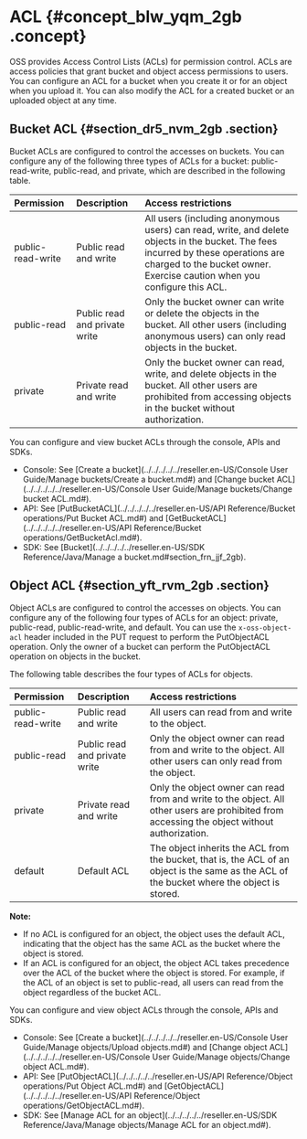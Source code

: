 # ACL {#concept_blw_yqm_2gb .concept}

OSS provides Access Control Lists \(ACLs\) for permission control. ACLs are access policies that grant bucket and object access permissions to users. You can configure an ACL for a bucket when you create it or for an object when you upload it. You can also modify the ACL for a created bucket or an uploaded object at any time.

## Bucket ACL {#section_dr5_nvm_2gb .section}

Bucket ACLs are configured to control the accesses on buckets. You can configure any of the following three types of ACLs for a bucket: public-read-write, public-read, and private, which are described in the following table.

|Permission|Description|Access restrictions|
|:---------|:----------|:------------------|
|public-read-write|Public read and write|All users \(including anonymous users\) can read, write, and delete objects in the bucket. The fees incurred by these operations are charged to the bucket owner. Exercise caution when you configure this ACL.|
|public-read|Public read and private write|Only the bucket owner can write or delete the objects in the bucket. All other users \(including anonymous users\) can only read objects in the bucket.|
|private|Private read and write|Only the bucket owner can read, write, and delete objects in the bucket. All other users are prohibited from accessing objects in the bucket without authorization.|

You can configure and view bucket ACLs through the console, APIs and SDKs.

-   Console: See [Create a bucket](../../../../../reseller.en-US/Console User Guide/Manage buckets/Create a bucket.md#) and [Change bucket ACL](../../../../../reseller.en-US/Console User Guide/Manage buckets/Change bucket ACL.md#).
-   API: See [PutBucketACL](../../../../../reseller.en-US/API Reference/Bucket operations/Put Bucket ACL.md#) and [GetBucketACL](../../../../../reseller.en-US/API Reference/Bucket operations/GetBucketAcl.md#).
-   SDK: See [Bucket](../../../../../reseller.en-US/SDK Reference/Java/Manage a bucket.md#section_frn_jjf_2gb).

## Object ACL {#section_yft_rvm_2gb .section}

Object ACLs are configured to control the accesses on objects. You can configure any of the following four types of ACLs for an object: private, public-read, public-read-write, and default. You can use the `x-oss-object-acl` header included in the PUT request to perform the PutObjectACL operation. Only the owner of a bucket can perform the PutObjectACL operation on objects in the bucket.

The following table describes the four types of ACLs for objects.

|Permission|Description|Access restrictions|
|:---------|:----------|:------------------|
|public-read-write|Public read and write|All users can read from and write to the object.|
|public-read|Public read and private write|Only the object owner can read from and write to the object. All other users can only read from the object.|
|private|Private read and write|Only the object owner can read from and write to the object. All other users are prohibited from accessing the object without authorization.|
|default|Default ACL|The object inherits the ACL from the bucket, that is, the ACL of an object is the same as the ACL of the bucket where the object is stored.|

**Note:** 

-   If no ACL is configured for an object, the object uses the default ACL, indicating that the object has the same ACL as the bucket where the object is stored.
-   If an ACL is configured for an object, the object ACL takes precedence over the ACL of the bucket where the object is stored. For example, if the ACL of an object is set to public-read, all users can read from the object regardless of the bucket ACL.

You can configure and view object ACLs through the console, APIs and SDKs.

-   Console: See [Create a bucket](../../../../../reseller.en-US/Console User Guide/Manage objects/Upload objects.md#) and [Change object ACL](../../../../../reseller.en-US/Console User Guide/Manage objects/Change object ACL.md#).
-   API: See [PutObjectACL](../../../../../reseller.en-US/API Reference/Object operations/Put Object ACL.md#) and [GetObjectACL](../../../../../reseller.en-US/API Reference/Object operations/GetObjectACL.md#).
-   SDK: See [Manage ACL for an object](../../../../../reseller.en-US/SDK Reference/Java/Manage objects/Manage ACL for an object.md#).

